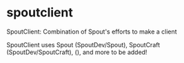 spoutclient
===========

SpoutClient: Combination of Spout's efforts to make a client

SpoutClient uses Spout (SpoutDev/Spout), SpoutCraft (SpoutDev/SpoutCraft), <Insert render engine here> (), and more to be added!
